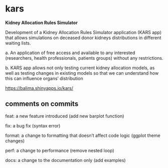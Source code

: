 # kars
**Kidney Allocation Rules Simulator**


Development of a Kidney Allocation Rules Simulator application (KARS app) that allows simulations on deceased donor kidneys distributions in different waiting lists. 

a.	An application of free access and available to any interested (researchers, health professionals, patients groups) without any restrictions.

b.	KARS app allows not only testing current kidney allocation models, as well as testing changes in existing models so that we can understand how this can influence organs’ distribution

https://balima.shinyapps.io/kars/

## comments on commits

feat: a new feature introduced (add new barplot function)

fix: a bug fix (syntax error)

format: a change to formatting that doesn’t affect code logic (ggplot theme changes)

perf: a change to performance (remove nested loop)

docs: a change to the documentation only (add examples)